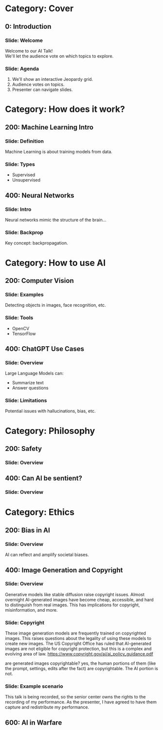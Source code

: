 # Category: Cover
## 0: Introduction
### Slide: Welcome
Welcome to our AI Talk!  
We'll let the audience vote on which topics to explore.

### Slide: Agenda
1. We'll show an interactive Jeopardy grid.  
2. Audience votes on topics.  
3. Presenter can navigate slides.




# Category: How does it work?
## 200: Machine Learning Intro
### Slide: Definition
Machine Learning is about training models from data.
### Slide: Types
- Supervised  
- Unsupervised  

## 400: Neural Networks
### Slide: Intro
Neural networks mimic the structure of the brain...
### Slide: Backprop
Key concept: backpropagation.






# Category: How to use AI
## 200: Computer Vision
### Slide: Examples
Detecting objects in images, face recognition, etc.
### Slide: Tools
- OpenCV  
- TensorFlow

## 400: ChatGPT Use Cases
### Slide: Overview
Large Language Models can:
- Summarize text
- Answer questions
### Slide: Limitations
Potential issues with hallucinations, bias, etc.






# Category: Philosophy
## 200: Safety
### Slide: Overview


## 400: Can AI be sentient?
### Slide: Overview




# Category: Ethics
## 200: Bias in AI
### Slide: Overview
AI can reflect and amplify societal biases.

## 400: Image Generation and Copyright
### Slide: Overview
Generative models like stable diffusion raise copyright issues. Almost overnight AI-generated images have become cheap, accessible, and hard to distinguish from real images. This has implications for copyright, misinformation, and more.

### Slide: Copyright
These image generation models are frequently trained on copyrighted images. This raises questions about the legality of using these models to create new images. The US Copyright Office has ruled that AI-generated images are not eligible for copyright protection, but this is a complex and evolving area of law.
https://www.copyright.gov/ai/ai_policy_guidance.pdf

are generated images copyrightable? yes, the human portions of them (like the prompt, settings, edits after the fact) are copyrightable. The AI portion is not.


### Slide: Example scenario

This talk is being recorded, so the senior center owns the rights to the recording of my performance. As the presenter, I have agreed to have them capture and redistribute my performance. 

## 600: AI in Warfare